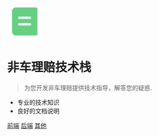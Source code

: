 <!-- _coverpage.md -->

![logo](../img/logo/logo.png)

# 非车理赔技术栈

> 为您开发非车理赔提供技术指导，解答您的疑惑.

- 专业的技术知识
- 良好的文档说明

[前端](README.md)
[后端](README.md)
[其他](README.md)


<!-- background image -->

<!-- ![](_media/bg.png)-->

<!-- background color -->
<!--![color](#F0FFFF) -->
